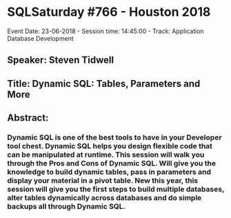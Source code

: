 # SQLSaturday #766 - Houston 2018
Event Date: 23-06-2018 - Session time: 14:45:00 - Track: Application  Database Development
## Speaker: Steven Tidwell
## Title: Dynamic SQL: Tables, Parameters and More
## Abstract:
### Dynamic SQL is one of the best tools to have in your Developer tool chest.  Dynamic SQL helps you design flexible code that can be manipulated at runtime.  This session will walk you through the Pros and Cons of Dynamic SQL.  Will give you the knowledge to build dynamic tables, pass in parameters and display your material in a pivot table.  New this year, this session will give you the first steps to build multiple databases, alter tables dynamically across databases and do simple backups all through Dynamic SQL.
